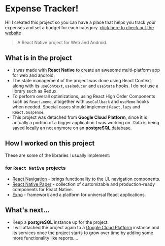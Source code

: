 # Expense Tracker!

Hi! I created this project so you can have a place that helps you track your expenses and set a budget for each category.
[click here to check out the website](https://santi1991.github.io/my-expenses/)

> A React Native project for Web and Android.

## What is in the project
- It was made with **React Native** to create an awesome multi-platform app for web and android. 
- The state management of the project was done using React Context along with its `useContext`, `useReducer` and `useState` hooks. I do not use a library such as Redux. 
- To perform overall optimizations, using React High Order Components such as `React.memo`, altogether with `useCallback` and `useMemo` hooks when needed. Special cases should implement `React.lazy` and `React.Suspense`.
- This project was detached from **Google Cloud Platform**, since it is actually a portion of a bigger application I was working on. Data is being saved locally an not anymore on an **postgreSQL** database.

## How I worked on this project
These are some of the libraries I usually implement:

### for `React Native` projects
- [React Navigation](https://reactnavigation.org/) - brings functionality to the UI. navigation components.
- [React Native Paper](https://callstack.github.io/react-native-paper/) - collection of customizable and production-ready components for React Native.
- [Expo](https://docs.expo.io/) - framework and a platform for universal React applications.

## What's next...
- Keep a **postgreSQL** instance up for the project.
- I will attached the project again to a [Google Cloud Platform](https://cloud.google.com/) instance and its services once the project starts to grow over time by adding some more functionality like reports....

